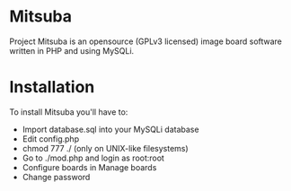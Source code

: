 Mitsuba
=======

Project Mitsuba is an opensource (GPLv3 licensed) image board software written in PHP and using MySQLi.

Installation
============

To install Mitsuba you'll have to:
* Import database.sql into your MySQLi database
* Edit config.php
* chmod 777 ./ (only on UNIX-like filesystems)
* Go to ./mod.php and login as root:root
* Configure boards in Manage boards
* Change password